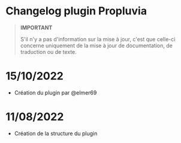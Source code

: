 # Changelog plugin Propluvia

>**IMPORTANT**
>
>S'il n'y a pas d'information sur la mise à jour, c'est que celle-ci concerne uniquement de la mise à jour de documentation, de traduction ou de texte.

# 15/10/2022

- Création du plugin par @elmer69


# 11/08/2022

- Création de la structure du plugin
